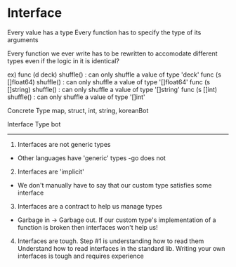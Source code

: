 # Interface

Every value has a type
Every function has to specify the type of its arguments

Every function we ever write has to be rewritten to accomodate
different types even if the logic in it is identical?

ex)
func (d deck) shuffle() : can only shuffle a value of type 'deck'
func (s []float64) shuffle() : can only shuffle a value of type '[]float64'
func (s []string) shuffle() : can only shuffle a value of type '[]string'
func (s []int) shuffle() : can only shuffle a value of type '[]int'


Concrete Type
map, struct, int, string, koreanBot

Interface Type
bot

---

1. Interfaces are not generic types
-  Other languages have 'generic' types -go does not
2. Interfaces are 'implicit'
- We don't manually have to say that our custom type satisfies some interface
3. Interfaces are a contract to help us manage types
- Garbage in -> Garbage out. If our custom type's implementation of a function is broken then interfaces won't help us!
4. Interfaces are tough. Step #1 is understanding how to read them
Understand how to read interfaces in the standard lib.
Writing your own interfaces is tough and requires experience
